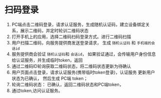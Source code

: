 # 扫码登录


1. PC端点击二维码登录，请求认证服务，生成随机认证码，建立设备绑定关系，展示二维码，并定时轮训二维码状态
2. 打开手机上的应用，选择二维码扫码登录方式。进行二维码扫描
3. 用户扫描二维码，向服务提供商发送登录请求， 生成 `随机认证码` 和 `手机端的会话id`
4. 服务提供商会验证 `随机认证码`和 `会话id`， 如果验证通过，会传输用户身份信息 给认证服务，并生成临时token，返回
5. 通过二维码ID轮询获取二维码状态，将二维码状态更新为待确认
6. 用户页面点击登录，请求认证服务(携带临时token登录)，认证服务 更新用户状态为已确认， 然后生成 PC端 token；
7. 轮询二维码状态： 已确认，返回二维码状态和PC端token， 
8. 通过token,访问认证服务。
